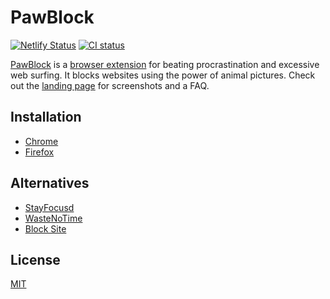 # PawBlock

[![Netlify Status](https://api.netlify.com/api/v1/badges/07e5b357-76a0-4481-b896-0b240e9075bf/deploy-status)](https://app.netlify.com/sites/pawblock/deploys)
[![CI status](https://github.com/dguo/pawblock/workflows/CI/badge.svg)](https://github.com/dguo/pawblock/actions?query=branch%3Amaster)

[PawBlock](https://www.pawblock.dannyguo.com) is a [browser
extension](https://en.wikipedia.org/wiki/Browser_extension) for beating
procrastination and excessive web surfing. It blocks websites using the power of
animal pictures. Check out the [landing page](https://www.pawblock.dannyguo.com)
for screenshots and a FAQ.

## Installation

* [Chrome](https://chrome.google.com/webstore/detail/pawblock/jngmmiaolbliepfphdnelgfcclpnkoja)
* [Firefox](https://addons.mozilla.org/en-US/firefox/addon/pawblock/)

## Alternatives

* [StayFocusd](https://chrome.google.com/webstore/detail/stayfocusd/laankejkbhbdhmipfmgcngdelahlfoji)
* [WasteNoTime](http://www.bumblebeesystems.com/wastenotime/)
* [Block Site](https://chrome.google.com/webstore/detail/block-site/eiimnmioipafcokbfikbljfdeojpcgbh)

## License

[MIT](https://github.com/dguo/pawblock/blob/master/LICENSE)
